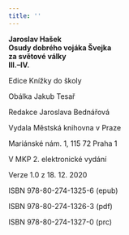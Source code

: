 ```yaml
---
title: ''
---
```


**Jaroslav Hašek  
Osudy dobrého vojáka Švejka  
za světové války  
III.–IV.**

  

Edice Knížky do školy

Obálka Jakub Tesař

Redakce Jaroslava Bednářová

  

Vydala Městská knihovna v Praze

Mariánské nám. 1, 115 72 Praha 1

  

V MKP 2. elektronické vydání

Verze 1.0 z 18. 12. 2020

  

ISBN 978-80-274-1325-6 (epub)

ISBN 978-80-274-1326-3 (pdf)

ISBN 978-80-274-1327-0 (prc)

